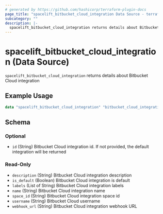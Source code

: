```yaml
---
# generated by https://github.com/hashicorp/terraform-plugin-docs
page_title: "spacelift_bitbucket_cloud_integration Data Source - terraform-provider-spacelift"
subcategory: ""
description: |-
  spacelift_bitbucket_cloud_integration returns details about Bitbucket Cloud integration
---
```


# spacelift_bitbucket_cloud_integration (Data Source)

`spacelift_bitbucket_cloud_integration` returns details about Bitbucket Cloud integration

## Example Usage

```terraform
data "spacelift_bitbucket_cloud_integration" "bitbucket_cloud_integration" {}
```

<!-- schema generated by tfplugindocs -->
## Schema

### Optional

- `id` (String) Bitbucket Cloud integration id. If not provided, the default integration will be returned

### Read-Only

- `description` (String) Bitbucket Cloud integration description
- `is_default` (Boolean) Bitbucket Cloud integration is default
- `labels` (List of String) Bitbucket Cloud integration labels
- `name` (String) Bitbucket Cloud integration name
- `space_id` (String) Bitbucket Cloud integration space id
- `username` (String) Bitbucket Cloud username
- `webhook_url` (String) Bitbucket Cloud integration webhook URL

